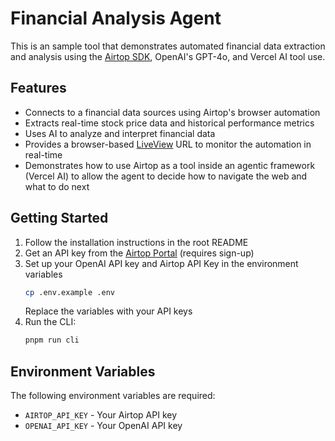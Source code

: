# Financial Analysis Agent

This is an sample tool that demonstrates automated financial data extraction and analysis using the [Airtop SDK](https://www.airtop.ai/), OpenAI's GPT-4o, and Vercel AI tool use.

## Features

- Connects to a financial data sources using Airtop's browser automation
- Extracts real-time stock price data and historical performance metrics
- Uses AI to analyze and interpret financial data
- Provides a browser-based [LiveView](https://docs.airtop.ai/guides/how-to/creating-a-live-view) URL to monitor the automation in real-time
- Demonstrates how to use Airtop as a tool inside an agentic framework (Vercel AI) to allow the agent to decide how to navigate the web and what to do next

## Getting Started

1. Follow the installation instructions in the root README
2. Get an API key from the [Airtop Portal](https://portal.airtop.ai/api-keys) (requires sign-up)
3. Set up your OpenAI API key and Airtop API Key in the environment variables
   ```bash
   cp .env.example .env
   ```
   Replace the variables with your API keys
4. Run the CLI:
   ```bash
   pnpm run cli
   ```

## Environment Variables

The following environment variables are required:
- `AIRTOP_API_KEY` - Your Airtop API key
- `OPENAI_API_KEY` - Your OpenAI API key
